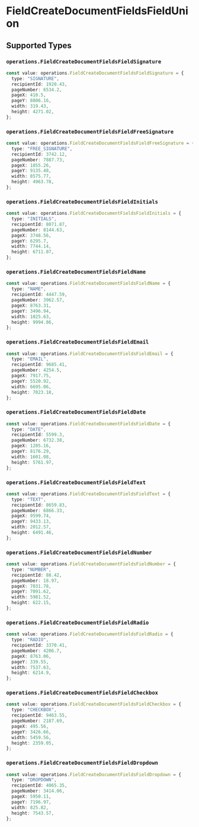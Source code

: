 # FieldCreateDocumentFieldsFieldUnion


## Supported Types

### `operations.FieldCreateDocumentFieldsFieldSignature`

```typescript
const value: operations.FieldCreateDocumentFieldsFieldSignature = {
  type: "SIGNATURE",
  recipientId: 1920.43,
  pageNumber: 6534.2,
  pageX: 410.5,
  pageY: 8806.16,
  width: 319.43,
  height: 4271.02,
};
```

### `operations.FieldCreateDocumentFieldsFieldFreeSignature`

```typescript
const value: operations.FieldCreateDocumentFieldsFieldFreeSignature = {
  type: "FREE_SIGNATURE",
  recipientId: 3742.12,
  pageNumber: 7887.73,
  pageX: 1855.26,
  pageY: 9135.48,
  width: 8575.77,
  height: 4963.78,
};
```

### `operations.FieldCreateDocumentFieldsFieldInitials`

```typescript
const value: operations.FieldCreateDocumentFieldsFieldInitials = {
  type: "INITIALS",
  recipientId: 8071.87,
  pageNumber: 8144.63,
  pageX: 3748.56,
  pageY: 6295.7,
  width: 7744.14,
  height: 6711.07,
};
```

### `operations.FieldCreateDocumentFieldsFieldName`

```typescript
const value: operations.FieldCreateDocumentFieldsFieldName = {
  type: "NAME",
  recipientId: 4447.59,
  pageNumber: 3962.57,
  pageX: 8763.31,
  pageY: 3496.94,
  width: 1025.63,
  height: 9994.86,
};
```

### `operations.FieldCreateDocumentFieldsFieldEmail`

```typescript
const value: operations.FieldCreateDocumentFieldsFieldEmail = {
  type: "EMAIL",
  recipientId: 9685.41,
  pageNumber: 4254.5,
  pageX: 7917.75,
  pageY: 5520.92,
  width: 6695.06,
  height: 7023.18,
};
```

### `operations.FieldCreateDocumentFieldsFieldDate`

```typescript
const value: operations.FieldCreateDocumentFieldsFieldDate = {
  type: "DATE",
  recipientId: 5599.3,
  pageNumber: 6732.38,
  pageX: 1205.16,
  pageY: 8176.29,
  width: 1601.08,
  height: 5761.97,
};
```

### `operations.FieldCreateDocumentFieldsFieldText`

```typescript
const value: operations.FieldCreateDocumentFieldsFieldText = {
  type: "TEXT",
  recipientId: 8659.83,
  pageNumber: 6866.33,
  pageX: 9599.74,
  pageY: 9433.13,
  width: 2012.57,
  height: 6491.46,
};
```

### `operations.FieldCreateDocumentFieldsFieldNumber`

```typescript
const value: operations.FieldCreateDocumentFieldsFieldNumber = {
  type: "NUMBER",
  recipientId: 88.42,
  pageNumber: 18.97,
  pageX: 7031.78,
  pageY: 7091.62,
  width: 5981.52,
  height: 622.15,
};
```

### `operations.FieldCreateDocumentFieldsFieldRadio`

```typescript
const value: operations.FieldCreateDocumentFieldsFieldRadio = {
  type: "RADIO",
  recipientId: 3370.41,
  pageNumber: 4206.7,
  pageX: 8763.06,
  pageY: 339.55,
  width: 7537.63,
  height: 6214.9,
};
```

### `operations.FieldCreateDocumentFieldsFieldCheckbox`

```typescript
const value: operations.FieldCreateDocumentFieldsFieldCheckbox = {
  type: "CHECKBOX",
  recipientId: 9463.55,
  pageNumber: 2187.69,
  pageX: 495.56,
  pageY: 3426.66,
  width: 5459.56,
  height: 2359.05,
};
```

### `operations.FieldCreateDocumentFieldsFieldDropdown`

```typescript
const value: operations.FieldCreateDocumentFieldsFieldDropdown = {
  type: "DROPDOWN",
  recipientId: 4065.35,
  pageNumber: 3414.06,
  pageX: 5950.11,
  pageY: 7196.97,
  width: 825.82,
  height: 7543.57,
};
```

